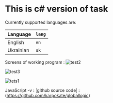 # This is c# version of task 

Currently supported languages are:

| Language | `lang` |
|---------|--------|
| English | `en` |
| Ukrainian | `uk` |

Screens of working program : 
![test2](https://user-images.githubusercontent.com/38297806/62046948-dfc61680-b211-11e9-89e3-c478930e91f7.png)

![test3](https://user-images.githubusercontent.com/38297806/62047002-05532000-b212-11e9-81cf-2565335e4fed.png)

![tets1](https://user-images.githubusercontent.com/38297806/62047015-0dab5b00-b212-11e9-93cd-600787dd0a77.png)



JavaScript -v : 
[github source code] : (https://github.com/karpokate/globallogic)
